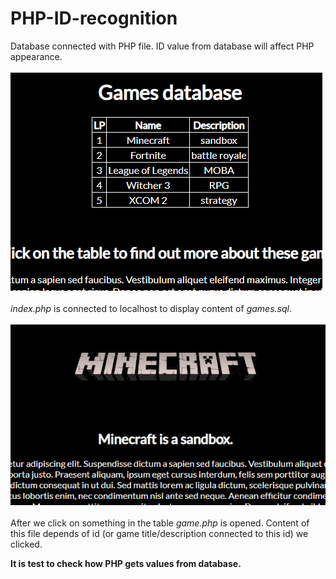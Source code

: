 # PHP-ID-recognition
Database connected with PHP file. ID value from database will affect PHP appearance.<br><br>
![ALT index.php](README/screenshot1.PNG)<br><br>
<i>index.php</i> is connected to localhost to display content of <i>games.sql</i>.<br><Br>
![ALT game.php](README/screenshot2.PNG)<br><br>
After we click on something in the table <i>game.php</i> is opened. Content of this file depends of id (or game title/description connected to this id) we clicked.

<b>It is test to check how PHP gets values from database.</b>
